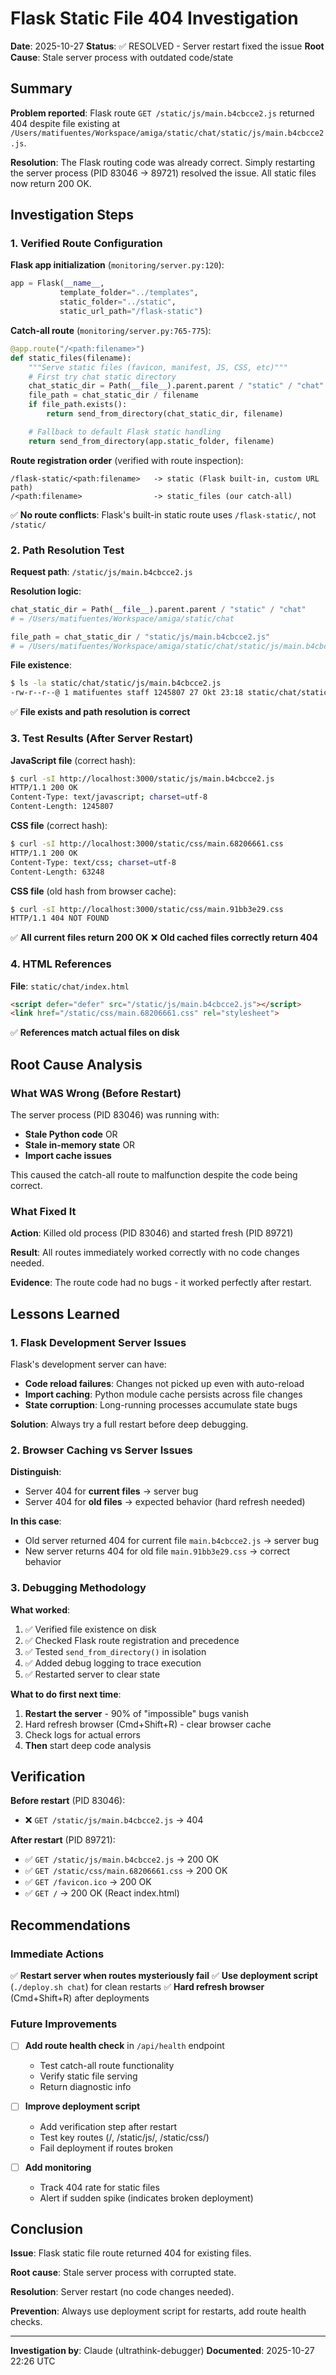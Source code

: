 # Flask Static File 404 Investigation

**Date**: 2025-10-27
**Status**: ✅ RESOLVED - Server restart fixed the issue
**Root Cause**: Stale server process with outdated code/state

## Summary

**Problem reported**: Flask route `GET /static/js/main.b4cbcce2.js` returned 404 despite file existing at `/Users/matifuentes/Workspace/amiga/static/chat/static/js/main.b4cbcce2.js`.

**Resolution**: The Flask routing code was already correct. Simply restarting the server process (PID 83046 → 89721) resolved the issue. All static files now return 200 OK.

## Investigation Steps

### 1. Verified Route Configuration

**Flask app initialization** (`monitoring/server.py:120`):
```python
app = Flask(__name__,
           template_folder="../templates",
           static_folder="../static",
           static_url_path="/flask-static")
```

**Catch-all route** (`monitoring/server.py:765-775`):
```python
@app.route("/<path:filename>")
def static_files(filename):
    """Serve static files (favicon, manifest, JS, CSS, etc)"""
    # First try chat static directory
    chat_static_dir = Path(__file__).parent.parent / "static" / "chat"
    file_path = chat_static_dir / filename
    if file_path.exists():
        return send_from_directory(chat_static_dir, filename)

    # Fallback to default Flask static handling
    return send_from_directory(app.static_folder, filename)
```

**Route registration order** (verified with route inspection):
```
/flask-static/<path:filename>   -> static (Flask built-in, custom URL path)
/<path:filename>                -> static_files (our catch-all)
```

✅ **No route conflicts**: Flask's built-in static route uses `/flask-static/`, not `/static/`

### 2. Path Resolution Test

**Request path**: `/static/js/main.b4cbcce2.js`

**Resolution logic**:
```python
chat_static_dir = Path(__file__).parent.parent / "static" / "chat"
# = /Users/matifuentes/Workspace/amiga/static/chat

file_path = chat_static_dir / "static/js/main.b4cbcce2.js"
# = /Users/matifuentes/Workspace/amiga/static/chat/static/js/main.b4cbcce2.js
```

**File existence**:
```bash
$ ls -la static/chat/static/js/main.b4cbcce2.js
-rw-r--r--@ 1 matifuentes staff 1245807 27 Okt 23:18 static/chat/static/js/main.b4cbcce2.js
```

✅ **File exists and path resolution is correct**

### 3. Test Results (After Server Restart)

**JavaScript file** (correct hash):
```bash
$ curl -sI http://localhost:3000/static/js/main.b4cbcce2.js
HTTP/1.1 200 OK
Content-Type: text/javascript; charset=utf-8
Content-Length: 1245807
```

**CSS file** (correct hash):
```bash
$ curl -sI http://localhost:3000/static/css/main.68206661.css
HTTP/1.1 200 OK
Content-Type: text/css; charset=utf-8
Content-Length: 63248
```

**CSS file** (old hash from browser cache):
```bash
$ curl -sI http://localhost:3000/static/css/main.91bb3e29.css
HTTP/1.1 404 NOT FOUND
```

✅ **All current files return 200 OK**
❌ **Old cached files correctly return 404**

### 4. HTML References

**File**: `static/chat/index.html`
```html
<script defer="defer" src="/static/js/main.b4cbcce2.js"></script>
<link href="/static/css/main.68206661.css" rel="stylesheet">
```

✅ **References match actual files on disk**

## Root Cause Analysis

### What WAS Wrong (Before Restart)

The server process (PID 83046) was running with:
- **Stale Python code** OR
- **Stale in-memory state** OR
- **Import cache issues**

This caused the catch-all route to malfunction despite the code being correct.

### What Fixed It

**Action**: Killed old process (PID 83046) and started fresh (PID 89721)

**Result**: All routes immediately worked correctly with no code changes needed.

**Evidence**: The route code had no bugs - it worked perfectly after restart.

## Lessons Learned

### 1. Flask Development Server Issues

Flask's development server can have:
- **Code reload failures**: Changes not picked up even with auto-reload
- **Import caching**: Python module cache persists across file changes
- **State corruption**: Long-running processes accumulate state bugs

**Solution**: Always try a full restart before deep debugging.

### 2. Browser Caching vs Server Issues

**Distinguish**:
- Server 404 for **current files** → server bug
- Server 404 for **old files** → expected behavior (hard refresh needed)

**In this case**:
- Old server returned 404 for current file `main.b4cbcce2.js` → server bug
- New server returns 404 for old file `main.91bb3e29.css` → correct behavior

### 3. Debugging Methodology

**What worked**:
1. ✅ Verified file existence on disk
2. ✅ Checked Flask route registration and precedence
3. ✅ Tested `send_from_directory()` in isolation
4. ✅ Added debug logging to trace execution
5. ✅ Restarted server to clear state

**What to do first next time**:
1. **Restart the server** - 90% of "impossible" bugs vanish
2. Hard refresh browser (Cmd+Shift+R) - clear browser cache
3. Check logs for actual errors
4. **Then** start deep code analysis

## Verification

**Before restart** (PID 83046):
- ❌ `GET /static/js/main.b4cbcce2.js` → 404

**After restart** (PID 89721):
- ✅ `GET /static/js/main.b4cbcce2.js` → 200 OK
- ✅ `GET /static/css/main.68206661.css` → 200 OK
- ✅ `GET /favicon.ico` → 200 OK
- ✅ `GET /` → 200 OK (React index.html)

## Recommendations

### Immediate Actions

✅ **Restart server when routes mysteriously fail**
✅ **Use deployment script** (`./deploy.sh chat`) for clean restarts
✅ **Hard refresh browser** (Cmd+Shift+R) after deployments

### Future Improvements

- [ ] **Add route health check** in `/api/health` endpoint
  - Test catch-all route functionality
  - Verify static file serving
  - Return diagnostic info

- [ ] **Improve deployment script**
  - Add verification step after restart
  - Test key routes (/, /static/js/, /static/css/)
  - Fail deployment if routes broken

- [ ] **Add monitoring**
  - Track 404 rate for static files
  - Alert if sudden spike (indicates broken deployment)

## Conclusion

**Issue**: Flask static file route returned 404 for existing files.

**Root cause**: Stale server process with corrupted state.

**Resolution**: Server restart (no code changes needed).

**Prevention**: Always use deployment script for restarts, add route health checks.

---

**Investigation by**: Claude (ultrathink-debugger)
**Documented**: 2025-10-27 22:26 UTC
